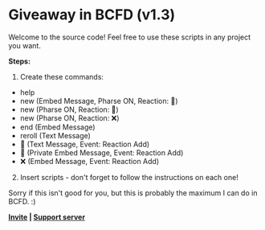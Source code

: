 # Giveaway in BCFD (v1.3)
Welcome to the source code! Feel free to use these scripts in any project you want.

__Steps:__
1. Create these commands:
- help
- new (Embed Message, Pharse ON, Reaction: 🎉)
- new (Pharse ON, Reaction: 👥)
- new (Pharse ON, Reaction: ❌)
- end (Embed Message)
- reroll (Text Message)
- 🎉 (Text Message, Event: Reaction Add)
- 👥 (Private Embed Message, Event: Reaction Add)
- ❌ (Embed Message, Event: Reaction Add)

2. Insert scripts - don't forget to follow the instructions on each one!

Sorry if this isn't good for you, but this is probably the maximum I can do in BCFD. :)

**[Invite](https://discord.com/oauth2/authorize?client_id=1224630788444655666) | [Support server](https://discord.com/invite/tr55DGHEwN)**

